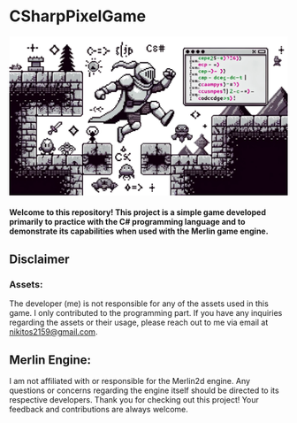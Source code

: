# CSharpPixelGame
![](/Visual_Presentation/Image_Game_1.png)

#### Welcome to this repository! This project is a simple game developed primarily to practice with the C# programming language and to demonstrate its capabilities when used with the Merlin game engine.

## Disclaimer

### Assets:
The developer (me) is not responsible for any of the assets used in this game. I only contributed to the programming part. If you have any inquiries regarding the assets or their usage, please reach out to me via email at nikitos2159@gmail.com.
## Merlin Engine:
I am not affiliated with or responsible for the Merlin2d engine. Any questions or concerns regarding the engine itself should be directed to its respective developers.
Thank you for checking out this project! Your feedback and contributions are always welcome.

